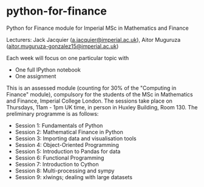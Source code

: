# python-for-finance
Python for Finance module for Imperial MSc in Mathematics and Finance

Lecturers: Jack Jacquier (a.jacquier@imperial.ac.uk), Aitor Muguruza (aitor.muguruza-gonzalez15@imperial.ac.uk)

Each week will focus on one particular topic with
 - One full IPython notebook
 - One assignment
 
This is an assessed module (counting for 30% of the "Computing in Finance" module), compulsory for the students of the MSc in Mathematics and Finance, Imperial College London.
The sessions take place on Thursdays, 11am - 1pm UK time, in person in Huxley Building, Room 130.
 The preliminary programme is as follows:
 
  - Session 1: Fundamentals of Python
  - Session 2: Mathematical Finance in Python
  - Session 3: Importing data and visualisation tools
  - Session 4: Object-Oriented Programming
  - Session 5: Introduction to Pandas for data
  - Session 6: Functional Programming
  - Session 7: Introduction to Cython
  - Session 8: Multi-processing and sympy
  - Session 9: xlwings; dealing with large datasets
